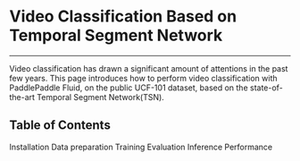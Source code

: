 # Video Classification Based on Temporal Segment Network
______________________________________________________________________________

Video classification has drawn a significant amount of attentions in the past few years. This page introduces how to perform video classification with PaddlePaddle Fluid, on the public UCF-101 dataset, based on the state-of-the-art Temporal Segment Network(TSN).

## Table of Contents
Installation
Data preparation
Training
Evaluation
Inference
Performance

